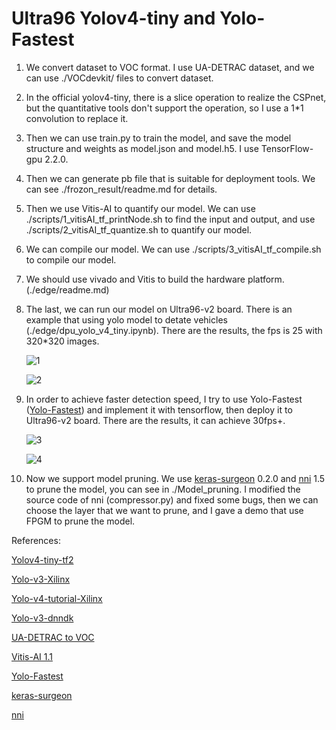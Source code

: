 # Ultra96 Yolov4-tiny and Yolo-Fastest
1. We convert dataset to VOC format. I use UA-DETRAC dataset, and we can use ./VOCdevkit/ files to convert dataset.

2. In the official yolov4-tiny, there is a slice operation to realize  the CSPnet, but the quantitative tools don't support the operation, so I use a 1*1 convolution to replace it.

3. Then we can use train.py to train the model, and save the model structure and weights as model.json and model.h5. I use TensorFlow-gpu 2.2.0.

4. Then we can generate pb file that is suitable for deployment tools. We can see ./frozon_result/readme.md for details.

5. Then we use Vitis-AI to quantify our model. We can use ./scripts/1_vitisAI_tf_printNode.sh to find the input and output, and use ./scripts/2_vitisAI_tf_quantize.sh to quantify our model.

6. We can compile our model. We can use ./scripts/3_vitisAI_tf_compile.sh to compile our model.

7. We should use vivado and Vitis to build the hardware platform. (./edge/readme.md)

8. The last, we can run our model on Ultra96-v2 board. There is an example that using yolo model to detate vehicles (./edge/dpu_yolo_v4_tiny.ipynb). There are the results, the fps is 25 with 320*320 images.


   ![1](https://github.com/yss9701/Ultra96-Yolov4-tiny/raw/main/img/1.png)

   ![2](https://github.com/yss9701/Ultra96-Yolov4-tiny/raw/main/img/2.png)

9. In order to achieve faster detection speed, I try to use Yolo-Fastest ([Yolo-Fastest](https://github.com/dog-qiuqiu/Yolo-Fastest)) and implement it with tensorflow, then deploy it to Ultra96-v2 board. There are the results, it can achieve 30fps+.

   ![3](https://github.com/yss9701/Ultra96-Yolov4-tiny/raw/main/img/3.png)

   ![4](https://github.com/yss9701/Ultra96-Yolov4-tiny/raw/main/img/4.png)

10. Now we support model pruning. We use [keras-surgeon](https://github.com/BenWhetton/keras-surgeon) 0.2.0 and [nni](https://github.com/microsoft/nni) 1.5 to prune the model, you can see in ./Model_pruning. I modified the source code of nni (compressor.py) and fixed some bugs, then we can choose the layer that we want to prune, and I gave a demo that use FPGM to prune the model.

   

   

   

   References:

   [Yolov4-tiny-tf2](https://github.com/bubbliiiing/yolov4-tiny-tf2)

   [Yolo-v3-Xilinx](https://github.com/Xilinx/Vitis-AI-Tutorials/tree/ML-at-Edge-yolov3)

   [Yolo-v4-tutorial-Xilinx](https://github.com/Xilinx/Vitis-Tutorials/tree/33d6cf9686398ef1179778dc0da163291c68b465/Machine_Learning/Design_Tutorials/07-yolov4-tutorial)

   [Yolo-v3-dnndk](https://github.com/Xilinx/Vitis-AI/blob/v1.1/mpsoc/vitis_ai_dnndk_samples/tf_yolov3_voc_py/tf_yolov3_voc.py)

   [UA-DETRAC to VOC](https://blog.csdn.net/weixin_38106878/article/details/88684280?utm_medium=distribute.pc_relevant.none-task-blog-BlogCommendFromBaidu-3.control&depth_1-utm_source=distribute.pc_relevant.none-task-blog-BlogCommendFromBaidu-3.control)

   [Vitis-AI 1.1](https://www.xilinx.com/html_docs/vitis_ai/1_1/zkj1576857115470.html)

   [Yolo-Fastest](https://github.com/dog-qiuqiu/Yolo-Fastest)

   [keras-surgeon](https://github.com/BenWhetton/keras-surgeon)

   [nni](https://github.com/microsoft/nni)

